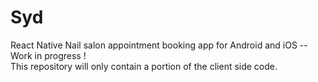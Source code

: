 # Syd
React Native Nail salon appointment booking app for Android and iOS -- Work in progress !  
This repository will only contain a portion of the client side code.
